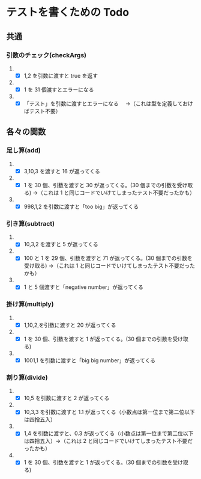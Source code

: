 # テストを書くための Todo

## 共通

### 引数のチェック(checkArgs)

1. - [x] 1,2 を引数に渡すと true を返す

2. - [x] 1 を 31 個渡すとエラーになる

3. - [x] 「テスト」を引数に渡すとエラーになる　 →（これは型を定義しておけばテスト不要）

## 各々の関数

### 足し算(add)

1. - [x] 3,10,3 を渡すと 16 が返ってくる

2. - [x] 1 を 30 個、引数を渡すと 30 が返ってくる。(30 個までの引数を受け取る) →（これは 1 と同じコードでいけてしまったテスト不要だったかも）

3. - [x] 998,1,2 を引数に渡すと「too big」が返ってくる

### 引き算(subtract)

1. - [x] 10,3,2 を渡すと 5 が返ってくる

2. - [x] 100 と 1 を 29 個、引数を渡すと 71 が返ってくる。(30 個までの引数を受け取る) →（これは 1 と同じコードでいけてしまったテスト不要だったかも）

3. - [x] 1 と 5 個渡すと「negative number」が返ってくる

### 掛け算(multiply)

1. - [x] 1,10,2,を引数に渡すと 20 が返ってくる

2. - [x] 1 を 30 個、引数を渡すと 1 が返ってくる。(30 個までの引数を受け取る)

3. - [x] 1001,1 を引数に渡すと「big big number」が返ってくる

### 割り算(divide)

1. - [x] 10,5 を引数に渡すと 2 が返ってくる

2. - [x] 10,3,3 を引数に渡すと 1.1 が返ってくる（小数点は第一位まで第二位以下は四捨五入）

3. - [x] 1,4 を引数に渡すと、0.3 が返ってくる（小数点は第一位まで第二位以下は四捨五入）→（これは 2 と同じコードでいけてしまったテスト不要だったかも）

4. - [x] 1 を 30 個、引数を渡すと 1 が返ってくる。(30 個までの引数を受け取る)
